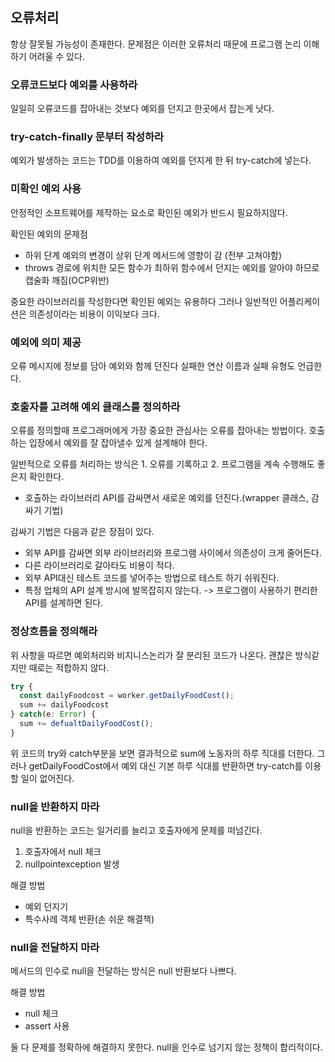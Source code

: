## 오류처리 

항상 잘못될 가능성이 존재한다. 문제점은 이러한 오류처리 때문에 프로그램 논리 이해하기 어려울 수 있다.

### 오류코드보다 예외를 사용하라

일일히 오류코드를 잡아내는 것보다 예외를 던지고 한곳에서 잡는게 낫다.

### try-catch-finally 문부터 작성하라

예외가 발생하는 코드는 TDD를 이용하여 예외를 던지게 한 뒤 try-catch에 넣는다.

### 미확인 예외 사용

안정적인 소프트웨어를 제작하는 요소로 확인된 예외가 반드시 필요하지않다.

확인된 예외의 문제점

- 하위 단계 예외의 변경이 상위 단계 메서드에 영향이 감 (전부 고쳐야함)
- throws 경로에 위치한 모든 함수가 최하위 함수에서 던지는 예외를 알아야 하므로 캡술화 깨짐(OCP위반)

중요한 라이브러리를 작성한다면 확인된 예외는 유용하다 그러나 일반적인 어플리케이션은 의존성이라는 비용이 이익보다 크다.

### 예외에 의미 제공

오류 메시지에 정보를 담아 예외와 함께 던진다 실패한 연산 이름과 실패 유형도 언급한다.

### 호출자를 고려해 예외 클래스를 정의하라

오류를 정의할때 프로그래머에게 가장 중요한 관심사는 오류를 잡아내는 방법이다. 호출하는 입장에서 예외를 잘 잡아낼수 있게 설계해야 한다.

일반적으로 오류를 처리하는 방식은 1. 오류를 기록하고 2. 프로그램을 계속 수행해도 좋은지 확인한다.

- 호출하는 라이브러리 API를 감싸면서 새로운 예외를 던진다.(wrapper 클래스, 감싸기 기법)

감싸기 기법은 다음과 같은 장점이 있다.

- 외부 API를 감싸면 외부 라이브러리와 프로그램 사이에서 의존성이 크게 줄어든다.
- 다른 라이브러리로 갈아타도 비용이 적다.
- 외부 API대신 테스트 코드를 넣어주는 방법으로 테스트 하기 쉬워진다.
- 특정 업체의 API 설계 방시에 발목잡히지 않는다. -> 프로그램이 사용하기 편리한 API를 설계하면 된다.

### 정상흐름을 정의해라

위 사항을 따르면 예외처리와 비지니스논리가 잘 분리된 코드가 나온다. 괜찮은 방식같지만 때로는 적합하지 않다.

```ts
try {
  const dailyFoodcost = worker.getDailyFoodCost();
  sum += dailyFoodcost
} catch(e: Error) {
  sum += defualtDailyFoodCost();
}
```

위 코드의 try와 catch부분을 보면 결과적으로 sum에 노동자의 하루 직대를 더한다. 그러나 getDailyFoodCost에서 예외 대신 기본 하루 식대를 반환하면 try-catch를 이용할 일이 없어진다.

### null을 반환하지 마라

null을 반환하는 코드는 일거리를 늘리고 호출자에게 문제를 떠넘긴다.

1. 호출자에서 null 체크
2. nullpointexception 발생

해결 방법

- 예외 던지기
- 특수사례 객체 반환(손 쉬운 해결책)

### null을 전달하지 마라

메서드의 인수로 null을 전달하는 방식은 null 반환보다 나쁘다.

해결 방법

- null 체크
- assert 사용

둘 다 문제를 정확하에 해결하지 못한다. null을 인수로 넘기지 않는 정책이 합리적이다.
